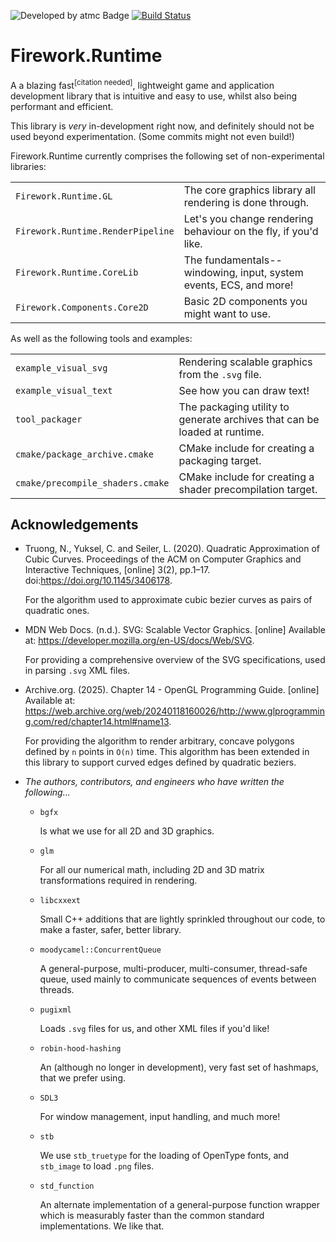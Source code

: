 ![Developed by atmc Badge](https://img.shields.io/badge/atmc-We%20made%20this!-%23303030?labelColor=%23c80000)
[![Build Status](https://img.shields.io/github/actions/workflow/status/YellowChemistryPublishing/Firework.Runtime/cmake.yml?branch=main&logo=github)](https://github.com/YellowChemistryPublishing/Firework.Runtime/actions/workflows/cmake.yml)

# Firework.Runtime

A a blazing fast<sup>\[citation needed\]</sup>, lightweight game and application development library that is intuitive and easy to use, whilst also being performant and efficient.

This library is _very_ in-development right now, and definitely should not be used beyond experimentation. (Some commits might not even build!)

Firework.Runtime currently comprises the following set of non-experimental libraries:

|                                   |                                                                   |
| --------------------------------- | ----------------------------------------------------------------- |
| `Firework.Runtime.GL`             | The core graphics library all rendering is done through.          |
| `Firework.Runtime.RenderPipeline` | Let's you change rendering behaviour on the fly, if you'd like.   |
| `Firework.Runtime.CoreLib`        | The fundamentals--windowing, input, system events, ECS, and more! |
| `Firework.Components.Core2D`      | Basic 2D components you might want to use.                        |

As well as the following tools and examples:

|                                  |                                                                           |
| -------------------------------- | ------------------------------------------------------------------------- |
| `example_visual_svg`             | Rendering scalable graphics from the `.svg` file.                         |
| `example_visual_text`            | See how you can draw text!                                                |
| `tool_packager`                  | The packaging utility to generate archives that can be loaded at runtime. |
| `cmake/package_archive.cmake`    | CMake include for creating a packaging target.                            |
| `cmake/precompile_shaders.cmake` | CMake include for creating a shader precompilation target.                |

## Acknowledgements

-   Truong, N., Yuksel, C. and Seiler, L. (2020). Quadratic Approximation of Cubic Curves. Proceedings of the ACM on Computer Graphics and Interactive Techniques, [online] 3(2),
    pp.1–17. doi:https://doi.org/10.1145/3406178.

    For the algorithm used to approximate cubic bezier curves as pairs of quadratic ones.

-   MDN Web Docs. (n.d.). SVG: Scalable Vector Graphics. [online] Available at: https://developer.mozilla.org/en-US/docs/Web/SVG.

    For providing a comprehensive overview of the SVG specifications, used in parsing `.svg` XML files.

-   Archive.org. (2025). Chapter 14 - OpenGL Programming Guide. [online] Available at:
    https://web.archive.org/web/20240118160026/http://www.glprogramming.com/red/chapter14.html#name13.

    For providing the algorithm to render arbitrary, concave polygons defined by `n` points in `O(n)` time. This algorithm has been extended in this library to support curved edges
    defined by quadratic beziers.

-   _The authors, contributors, and engineers who have written the following..._

    -   `bgfx`

        Is what we use for all 2D and 3D graphics.

    -   `glm`

        For all our numerical math, including 2D and 3D matrix transformations required in rendering.

    -   `libcxxext`

        Small C++ additions that are lightly sprinkled throughout our code, to make a faster, safer, better library.

    -   `moodycamel::ConcurrentQueue`

        A general-purpose, multi-producer, multi-consumer, thread-safe queue, used mainly to communicate sequences of events between threads.

    -   `pugixml`

        Loads `.svg` files for us, and other XML files if you'd like!

    -   `robin-hood-hashing`

        An (although no longer in development), very fast set of hashmaps, that we prefer using.

    -   `SDL3`

        For window management, input handling, and much more!

    -   `stb`

        We use `stb_truetype` for the loading of OpenType fonts, and `stb_image` to load `.png` files.

    -   `std_function`

        An alternate implementation of a general-purpose function wrapper which is measurably faster than the common standard implementations. We like that.
